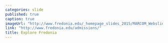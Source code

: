 ```yaml
---
categories: slide
published: true
caption: true
imageUrl: "http://www.fredonia.edu/_homepage_slides_2015/MARCOM_Webslides_2015-2.jpg"
link: "http://www.fredonia.edu/admissions/"
title: Explore Fredonia
---
```


